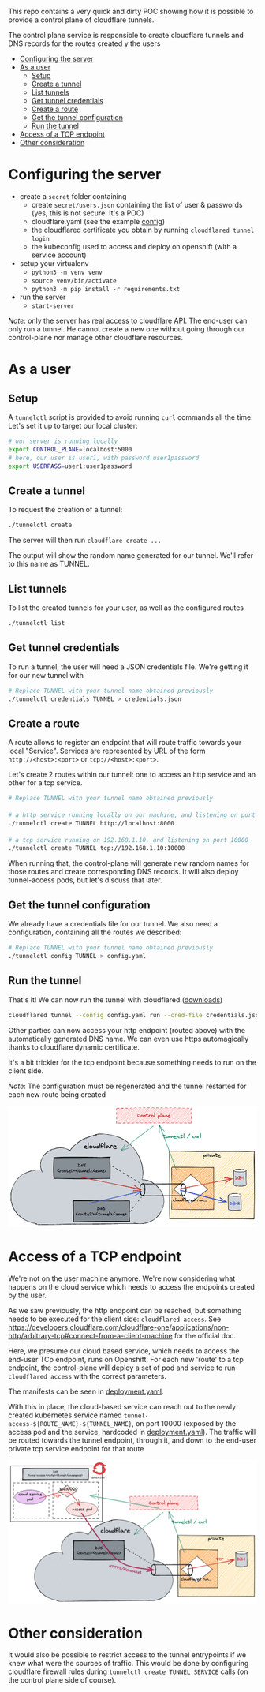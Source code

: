 This repo contains a very quick and dirty POC showing how it is possible
to provide a control plane of cloudflare tunnels.

The control plane service is responsible to create cloudflare tunnels and
DNS records for the routes created y the users 

- [Configuring the server](#configuring-the-server)
- [As a user](#as-a-user)
  - [Setup](#setup)
  - [Create a tunnel](#create-a-tunnel)
  - [List tunnels](#list-tunnels)
  - [Get tunnel credentials](#get-tunnel-credentials)
  - [Create a route](#create-a-route)
  - [Get the tunnel configuration](#get-the-tunnel-configuration)
  - [Run the tunnel](#run-the-tunnel)
- [Access of a TCP endpoint](#access-of-a-tcp-endpoint)
- [Other consideration](#other-consideration)

# Configuring the server
* create a `secret` folder containing
  * create `secret/users.json` containing the list of user & passwords (yes, this is not secure. It's a POC)
  * cloudflare.yaml (see the example [config](secret.example/cloudflare.yaml))
  * the cloudflared certificate you obtain by running `cloudflared tunnel login`
  * the kubeconfig used to access and deploy on openshift (with a service account)
* setup your virtualenv
  * `python3 -m venv venv`
  * `source venv/bin/activate`
  * `python3 -m pip install -r requirements.txt`
* run the server
  * `start-server`

*Note*: only the server has real access to cloudflare API. The end-user can only run a tunnel. He cannot create a new one without going through our control-plane nor manage other cloudflare resources.

# As a user

## Setup
A `tunnelctl` script is provided to avoid running `curl` commands all the time.
Let's set it up to target our local cluster:

```sh
# our server is running locally
export CONTROL_PLANE=localhost:5000
# here, our user is user1, with password user1password
export USERPASS=user1:user1password
```

## Create a tunnel
To request the creation of a tunnel:
```sh
./tunnelctl create
```
The server will then run `cloudflare create ...`

The output will show the random name generated for our tunnel.
We'll refer to this name as TUNNEL.

## List tunnels
To list the created tunnels for your user, as well as the configured routes
```sh
./tunnelctl list
```

## Get tunnel credentials
To run a tunnel, the user will need a JSON credentials file.
We're getting it for our new tunnel with
```sh
# Replace TUNNEL with your tunnel name obtained previously
./tunnelctl credentials TUNNEL > credentials.json
```

## Create a route
A route allows to register an endpoint that will route traffic towards your local "Service".
Services are represented by URL of the form `http://<host>:<port>` or `tcp://<host>:<port>`.

Let's create 2 routes within our tunnel: one to access an http service and an other for a tcp service.
```sh
# Replace TUNNEL with your tunnel name obtained previously

# a http service running locally on our machine, and listening on port 8000
./tunnelctl create TUNNEL http://localhost:8000

# a tcp service running on 192.168.1.10, and listening on port 10000
./tunnelctl create TUNNEL tcp://192.168.1.10:10000
```

When running that, the control-plane will generate new random names for those routes and create corresponding DNS records. It will also deploy tunnel-access pods, but let's discuss that later.

## Get the tunnel configuration
We already have a credentials file for our tunnel. We also need a configuration,
containing all the routes we described:
```sh
# Replace TUNNEL with your tunnel name obtained previously
./tunnelctl config TUNNEL > config.yaml
```

## Run the tunnel
That's it! We can now run the tunnel with cloudflared ([downloads](https://developers.cloudflare.com/cloudflare-one/connections/connect-apps/install-and-setup/installation))

```sh
cloudflared tunnel --config config.yaml run --cred-file credentials.json
```

Other parties can now access your http endpoint (routed above) with the automatically generated DNS name. We can even use https automagically thanks to cloudflare dynamic certificate.

It's a bit trickier for the tcp endpoint because something needs to run on the client side.

*Note*: The configuration must be regenerated and the tunnel restarted for each new route being created 

![overview](overview.png "Overview")

# Access of a TCP endpoint
We're not on the user machine anymore. We're now considering what happens on the
cloud service which needs to access the endpoints created by the user.

As we saw previously, the http endpoint can be reached, but something needs to be executed for the client side: `cloudflared access`. See https://developers.cloudflare.com/cloudflare-one/applications/non-http/arbitrary-tcp#connect-from-a-client-machine for the official doc.

Here, we presume our cloud based service, which needs to access the end-user TCp
endpoint, runs on Openshift. For each new 'route' to a tcp endpoint, the control-plane will deploy a set of pod and service to run `cloudflared access` with the correct parameters.

The manifests can be seen in [deployment.yaml](deployment.yaml).

With this in place, the cloud-based service can reach out to the newly created kubernetes service named `tunnel-access-${ROUTE_NAME}-${TUNNEL_NAME}`, on port 10000 (exposed by the access pod and the service, hardcoded in [deployment.yaml](deployment.yaml)). The traffic will be routed towards the tunnel endpoint, through it, and down to the end-user private tcp service endpoint for that route

![TCP access](tcp-access.png "TCP access")

# Other consideration
It would also be possible to restrict access to the tunnel entrypoints if we knew what were the sources of traffic. This would be done by configuring cloudflare firewall rules during `tunnelctl create TUNNEL SERVICE` calls (on the control plane side of course).
